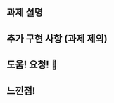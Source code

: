 ## 과제 설명

<!-- 과제를 어떻게 해결했는가?, 왜 이렇게 했는가를 설명해주세요. 필요에 따라 스크린샷도 첨부해주세요! -->

## 추가 구현 사항 (과제 제외)

<!-- 과제 이외의 추가로 구현하거나 구조를 개선한 부분을 설명해주세요. -->

## 도움! 요청! 👀

<!-- 도움이 필요한 부분들을 적어주세요. -->

## 느낀점!

<!-- 느낀점을 자유롭게 적어보아요. -->